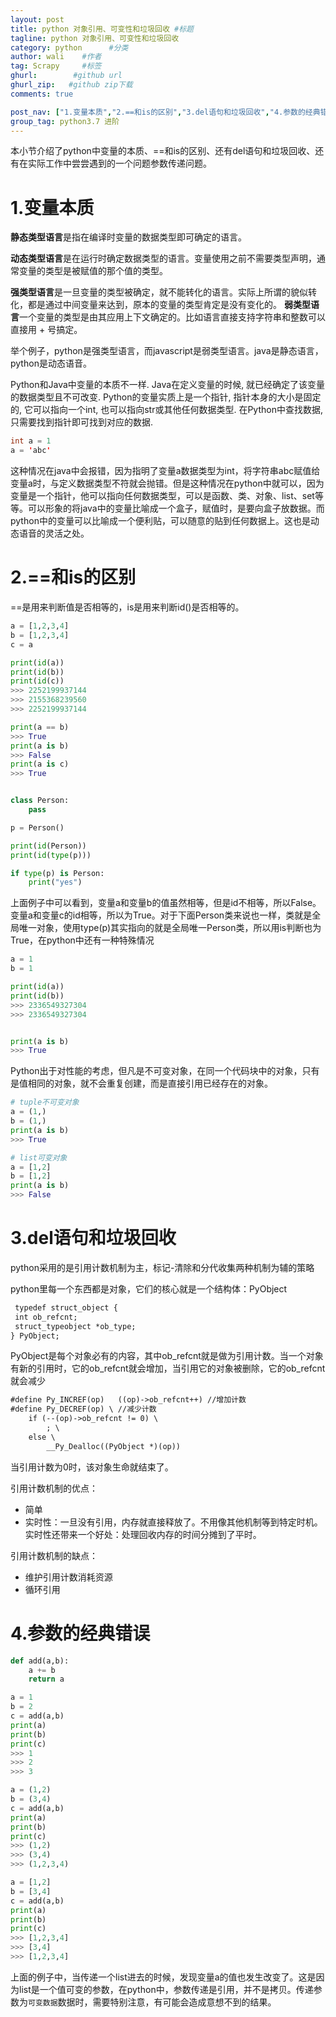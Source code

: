 ```yaml
---
layout: post
title: python 对象引用、可变性和垃圾回收 #标题
tagline: python 对象引用、可变性和垃圾回收
category: python      #分类
author: wali    #作者
tag: Scrapy     #标签
ghurl:        #github url
ghurl_zip:   #github zip下载
comments: true

post_nav: ["1.变量本质","2.==和is的区别","3.del语句和垃圾回收","4.参数的经典错误"]
group_tag: python3.7 进阶
---
```


本小节介绍了python中变量的本质、==和is的区别、还有del语句和垃圾回收、还有在实际工作中尝尝遇到的一个问题参数传递问题。

# 1.变量本质

**静态类型语言**是指在编译时变量的数据类型即可确定的语言。

**动态类型语言**是在运行时确定数据类型的语言。变量使用之前不需要类型声明，通常变量的类型是被赋值的那个值的类型。 

**强类型语言**是一旦变量的类型被确定，就不能转化的语言。实际上所谓的貌似转化，都是通过中间变量来达到，原本的变量的类型肯定是没有变化的。 
**弱类型语言**一个变量的类型是由其应用上下文确定的。比如语言直接支持字符串和整数可以直接用 + 号搞定。

举个例子，python是强类型语言，而javascript是弱类型语言。java是静态语言，python是动态语音。

Python和Java中变量的本质不一样. Java在定义变量的时候, 就已经确定了该变量的数据类型且不可改变. Python的变量实质上是一个指针, 指针本身的大小是固定的, 它可以指向一个int, 也可以指向str或其他任何数据类型. 在Python中查找数据, 只需要找到指针即可找到对应的数据. 


```java
int a = 1
a = 'abc'
```
这种情况在java中会报错，因为指明了变量a数据类型为int，将字符串abc赋值给变量a时，与定义数据类型不符就会抛错。但是这种情况在python中就可以，因为变量是一个指针，他可以指向任何数据类型，可以是函数、类、对象、list、set等等。可以形象的将java中的变量比喻成一个盒子，赋值时，是要向盒子放数据。而python中的变量可以比喻成一个便利贴，可以随意的贴到任何数据上。这也是动态语音的灵活之处。

# 2.==和is的区别

==是用来判断值是否相等的，is是用来判断id()是否相等的。

```python
a = [1,2,3,4]
b = [1,2,3,4]
c = a

print(id(a))
print(id(b))
print(id(c))
>>> 2252199937144
>>> 2155368239560
>>> 2252199937144

print(a == b)
>>> True
print(a is b)
>>> False
print(a is c)
>>> True


class Person:
    pass

p = Person()

print(id(Person))
print(id(type(p)))

if type(p) is Person:
    print("yes")
```
上面例子中可以看到，变量a和变量b的值虽然相等，但是id不相等，所以False。变量a和变量c的id相等，所以为True。对于下面Person类来说也一样，类就是全局唯一对象，使用type(p)其实指向的就是全局唯一Person类，所以用is判断也为True，在python中还有一种特殊情况

```python
a = 1
b = 1

print(id(a))
print(id(b))
>>> 2336549327304
>>> 2336549327304


print(a is b)
>>> True
```
Python出于对性能的考虑，但凡是不可变对象，在同一个代码块中的对象，只有是值相同的对象，就不会重复创建，而是直接引用已经存在的对象。

```python
# tuple不可变对象
a = (1,)
b = (1,)
print(a is b)
>>> True

# list可变对象
a = [1,2]
b = [1,2]
print(a is b)
>>> False
```

# 3.del语句和垃圾回收

python采用的是引用计数机制为主，标记-清除和分代收集两种机制为辅的策略

python里每一个东西都是对象，它们的核心就是一个结构体：PyObject
```txt
 typedef struct_object {
 int ob_refcnt;
 struct_typeobject *ob_type;
} PyObject;
```
PyObject是每个对象必有的内容，其中ob_refcnt就是做为引用计数。当一个对象有新的引用时，它的ob_refcnt就会增加，当引用它的对象被删除，它的ob_refcnt就会减少

```txt
#define Py_INCREF(op)   ((op)->ob_refcnt++) //增加计数
#define Py_DECREF(op) \ //减少计数
    if (--(op)->ob_refcnt != 0) \
        ; \
    else \
        __Py_Dealloc((PyObject *)(op))
```
当引用计数为0时，该对象生命就结束了。

引用计数机制的优点：
- 简单
- 实时性：一旦没有引用，内存就直接释放了。不用像其他机制等到特定时机。实时性还带来一个好处：处理回收内存的时间分摊到了平时。

引用计数机制的缺点：
- 维护引用计数消耗资源
- 循环引用


# 4.参数的经典错误

```python
def add(a,b):
    a += b
    return a

a = 1
b = 2
c = add(a,b)
print(a)
print(b)
print(c)
>>> 1
>>> 2
>>> 3

a = (1,2)
b = (3,4)
c = add(a,b)
print(a)
print(b)
print(c)
>>> (1,2)
>>> (3,4)
>>> (1,2,3,4)

a = [1,2]
b = [3,4]
c = add(a,b)
print(a)
print(b)
print(c)
>>> [1,2,3,4]
>>> [3,4]
>>> [1,2,3,4]
```

上面的例子中，当传递一个list进去的时候，发现变量a的值也发生改变了。这是因为list是一个值可变的参数，在python中，参数传递是引用，并不是拷贝。传递参数为`可变数据`数据时，需要特别注意，有可能会造成意想不到的结果。




